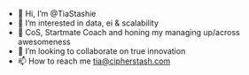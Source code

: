 - 👋 Hi, I’m @TiaStashie
- 👀 I’m interested in data, ei & scalability
- 🌱 CoS, Startmate Coach and honing my managing up/across awesomeness
- 💞️ I’m looking to collaborate on true innovation
- 📫 How to reach me tia@cipherstash.com

<!---
TiaStashie/TiaStashie is a ✨ special ✨ repository because its `README.md` (this file) appears on your GitHub profile.
You can click the Preview link to take a look at your changes.
--->
